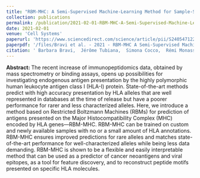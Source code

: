 ```yaml
---
title: "RBM-MHC: A Semi-Supervised Machine-Learning Method for Sample-Specific Prediction of Antigen Presentation by HLA-I Alleles"
collection: publications
permalink: /publication/2021-02-01-RBM-MHC-A-Semi-Supervised-Machine-Learning-Method-for-Sample-Specific-Prediction-of-Antigen-Presentation-by-HLA-I-Alleles
date: 2021-02-01
venue: 'Cell Systems'
paperurl: 'https://www.sciencedirect.com/science/article/pii/S2405471220304567'
paperpdf: '/files/Bravi et al. - 2021 - RBM-MHC A Semi-Supervised Machine-Learning Method.pdf'
citation: ' Barbara Bravi,  Jérôme Tubiana,  Simona Cocco,  Rémi Monasson,  Thierry Mora,  Aleksandra Walczak, &quot;RBM-MHC: A Semi-Supervised Machine-Learning Method for Sample-Specific Prediction of Antigen Presentation by HLA-I Alleles.&quot; Cell Systems, 2021.'
---
```

<b> Abstract: </b>The recent increase of immunopeptidomics data, obtained by mass spectrometry or binding assays, opens up possibilities for investigating endogenous antigen presentation by the highly polymorphic human leukocyte antigen class I (HLA-I) protein. State-of-the-art methods predict with high accuracy presentation by HLA alleles that are well represented in databases at the time of release but have a poorer performance for rarer and less characterized alleles. Here, we introduce a method based on Restricted Boltzmann Machines (RBMs) for prediction of antigens presented on the Major Histocompatibility Complex (MHC) encoded by HLA genes—RBM-MHC. RBM-MHC can be trained on custom and newly available samples with no or a small amount of HLA annotations. RBM-MHC ensures improved predictions for rare alleles and matches state-of-the-art performance for well-characterized alleles while being less data demanding. RBM-MHC is shown to be a flexible and easily interpretable method that can be used as a predictor of cancer neoantigens and viral epitopes, as a tool for feature discovery, and to reconstruct peptide motifs presented on specific HLA molecules.

